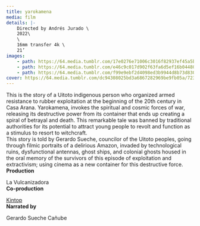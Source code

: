 ```yaml
---
title: yarokamena
media: film
details: |-
    Directed by Andrés Jurado \
    2022\
    \
    16mm transfer 4k \
    21’
images:
    - path: https://64.media.tumblr.com/17e0276e71006c3016f82937ef45a5b6/d63730623ff581e3-79/s2048x3072/0b8006a0764202df1ab6b1667831b085b087b7d1.jpg
    - path: https://64.media.tumblr.com/e46c9c017d902f63fa6d5ef16b04480b/d63730623ff581e3-2d/s2048x3072/31c59d83d068d9a69cf0eb8ca71b1ec6d0cb7fbe.jpg
    - path: https://64.media.tumblr.com/f99e9ebf2d4098ed3b9944d8b73d830e/d63730623ff581e3-51/s2048x3072/69040b10818b4623b5e5a4d66c116a30475e477e.jpg
cover: https://64.media.tumblr.com/dc94308025bd3a6867282969be9fb05a/723a852af4661ca3-9a/s1280x1920/2c3710514496d9d33c646dd4cb634b8d3d79ea9c.jpg
---
```


This is the story of a Uitoto indigenous person who organized armed resistance to rubber exploitation at the beginning of the 20th century in Casa Arana. Yarokamena, invokes the spiritual and cosmic forces of war, releasing its destructive power from its container that ends up creating a spiral of betrayal and death. This remarkable tale was banned by traditional authorities for its potential to attract young people to revolt and function as a stimulus to resort to witchcraft.
<br>
This story is told by Gerardo Sueche, councilor of the Uitoto peoples, going through filmic portraits of a delirious Amazon, invaded by technological ruins, dysfunctional antennas, ghost ships, and colonial ghosts housed in the oral memory of the survivors of this episode of exploitation and extractivism; using cinema as a new container for this destructive force.
<br>
**Production**

La Vulcanizadora
<br>
**Co-production**

[Kintop](https://www.kintop.pt "Kintop")
<br>
**Narrated by**

Gerardo Sueche Cañube
